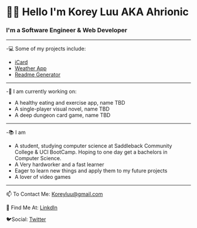 
# :cherry_blossom::purple_heart: Hello I'm Korey Luu AKA Ahrionic
### I'm a Software Engineer & Web Developer
***
-💻 Some of my projects include:
* [iCard](https://icardcreator.herokuapp.com/)
* [Weather App](https://github.com/Ahrionic/Weather-Dashboard)
* [Readme Generator](https://github.com/Ahrionic/readMe-Generator#description)
***
-💬 I am currently working on:
* A healthy eating and exercise app, name TBD
* A single-player visual novel, name TBD
* A deep dungeon card game, name TBD
***
-📚 I am
* A student, studying computer science at Saddleback Community College & UCI BootCamp. Hoping to one day get a bachelors in Computer Science.
* A Very hardworker and a fast learner
* Eager to learn new things and apply them to my future projects
* A lover of video games
***
📫 To Contact Me: Koreyluu@gmail.com

📙 Find Me At: [LinkdIn](https://www.linkedin.com/in/korey-luu-b21640230/)

🐦Social: [Twitter](https://twitter.com/Ahrionic)
